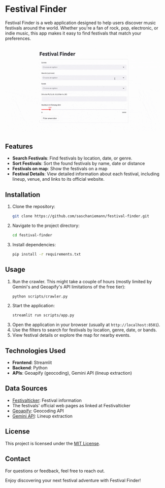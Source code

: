 # Festival Finder

Festival Finder is a web application designed to help users discover music festivals around the world. Whether you're a fan of rock, pop, electronic, or indie music, this app makes it easy to find festivals that match your preferences.

![Festival Finder Demo](assets/demo.gif)

## Features

- **Search Festivals**: Find festivals by location, date, or genre.
- **Sort Festivals**: Sort the found festivals by name, date or distance
- **Festivals on map**: Show the festivals on a map
- **Festival Details**: View detailed information about each festival, including lineup, venue, and links to its official website.

## Installation

1. Clone the repository:
    ```bash
    git clone https://github.com/saschaniemann/festival-finder.git
    ```
2. Navigate to the project directory:
    ```bash
    cd festival-finder
    ```
3. Install dependencies:
    ```bash
    pip install -r requirements.txt
    ```

## Usage

1. Run the crawler. This might take a couple of hours (mostly limited by Gemini's and Geoapify's API limitations of the free tier):
    ```bash
    python scripts/crawler.py
    ```
2. Start the application:
    ```bash
    streamlit run scripts/app.py
    ```
3. Open the application in your browser (usually at `http://localhost:8501`).
4. Use the filters to search for festivals by location, genre, date, or bands.
5. View festival details or explore the map for nearby events.

## Technologies Used

- **Frontend**: Streamlit
- **Backend**: Python
- **APIs**: Geoapify (geocoding), Gemini API (lineup extraction)

## Data Sources

- [Festivalticker](https://www.festivalticker.de): Festival information
- The festivals' official web pages as linked at Festivalticker
- [Geoapify](https://www.geoapify.com): Geocoding API
- [Gemini API](https://developers.google.com/): Lineup extraction

## License

This project is licensed under the [MIT License](LICENSE).

## Contact

For questions or feedback, feel free to reach out.

Enjoy discovering your next festival adventure with Festival Finder!